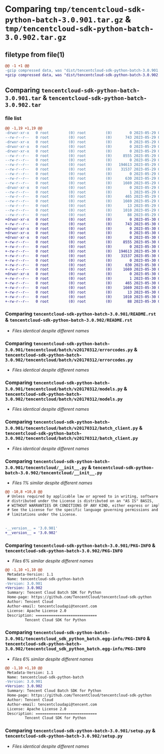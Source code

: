 # Comparing `tmp/tencentcloud-sdk-python-batch-3.0.901.tar.gz` & `tmp/tencentcloud-sdk-python-batch-3.0.902.tar.gz`

## filetype from file(1)

```diff
@@ -1 +1 @@
-gzip compressed data, was "dist/tencentcloud-sdk-python-batch-3.0.901.tar", last modified: Mon May 29 02:19:12 2023, max compression
+gzip compressed data, was "dist/tencentcloud-sdk-python-batch-3.0.902.tar", last modified: Tue May 30 00:15:29 2023, max compression
```

## Comparing `tencentcloud-sdk-python-batch-3.0.901.tar` & `tencentcloud-sdk-python-batch-3.0.902.tar`

### file list

```diff
@@ -1,19 +1,19 @@
-drwxr-xr-x   0 root         (0) root         (0)        0 2023-05-29 02:19:12.000000 tencentcloud-sdk-python-batch-3.0.901/
--rw-r--r--   0 root         (0) root         (0)      743 2023-05-29 02:19:12.000000 tencentcloud-sdk-python-batch-3.0.901/README.rst
-drwxr-xr-x   0 root         (0) root         (0)        0 2023-05-29 02:19:12.000000 tencentcloud-sdk-python-batch-3.0.901/tencentcloud/
-drwxr-xr-x   0 root         (0) root         (0)        0 2023-05-29 02:19:12.000000 tencentcloud-sdk-python-batch-3.0.901/tencentcloud/batch/
-drwxr-xr-x   0 root         (0) root         (0)        0 2023-05-29 02:19:12.000000 tencentcloud-sdk-python-batch-3.0.901/tencentcloud/batch/v20170312/
--rw-r--r--   0 root         (0) root         (0)     8555 2023-05-29 02:19:12.000000 tencentcloud-sdk-python-batch-3.0.901/tencentcloud/batch/v20170312/errorcodes.py
--rw-r--r--   0 root         (0) root         (0)        0 2023-05-29 02:19:12.000000 tencentcloud-sdk-python-batch-3.0.901/tencentcloud/batch/v20170312/__init__.py
--rw-r--r--   0 root         (0) root         (0)   194613 2023-05-29 02:19:12.000000 tencentcloud-sdk-python-batch-3.0.901/tencentcloud/batch/v20170312/models.py
--rw-r--r--   0 root         (0) root         (0)    31537 2023-05-29 02:19:12.000000 tencentcloud-sdk-python-batch-3.0.901/tencentcloud/batch/v20170312/batch_client.py
--rw-r--r--   0 root         (0) root         (0)        0 2023-05-29 02:19:12.000000 tencentcloud-sdk-python-batch-3.0.901/tencentcloud/batch/__init__.py
--rw-r--r--   0 root         (0) root         (0)      630 2023-05-29 02:19:12.000000 tencentcloud-sdk-python-batch-3.0.901/tencentcloud/__init__.py
--rw-r--r--   0 root         (0) root         (0)     1669 2023-05-29 02:19:12.000000 tencentcloud-sdk-python-batch-3.0.901/PKG-INFO
-drwxr-xr-x   0 root         (0) root         (0)        0 2023-05-29 02:19:12.000000 tencentcloud-sdk-python-batch-3.0.901/tencentcloud_sdk_python_batch.egg-info/
--rw-r--r--   0 root         (0) root         (0)        1 2023-05-29 02:19:12.000000 tencentcloud-sdk-python-batch-3.0.901/tencentcloud_sdk_python_batch.egg-info/dependency_links.txt
--rw-r--r--   0 root         (0) root         (0)      465 2023-05-29 02:19:12.000000 tencentcloud-sdk-python-batch-3.0.901/tencentcloud_sdk_python_batch.egg-info/SOURCES.txt
--rw-r--r--   0 root         (0) root         (0)     1669 2023-05-29 02:19:12.000000 tencentcloud-sdk-python-batch-3.0.901/tencentcloud_sdk_python_batch.egg-info/PKG-INFO
--rw-r--r--   0 root         (0) root         (0)       13 2023-05-29 02:19:12.000000 tencentcloud-sdk-python-batch-3.0.901/tencentcloud_sdk_python_batch.egg-info/top_level.txt
--rw-r--r--   0 root         (0) root         (0)     1010 2023-05-29 02:19:12.000000 tencentcloud-sdk-python-batch-3.0.901/setup.py
--rw-r--r--   0 root         (0) root         (0)       88 2023-05-29 02:19:12.000000 tencentcloud-sdk-python-batch-3.0.901/setup.cfg
+drwxr-xr-x   0 root         (0) root         (0)        0 2023-05-30 00:15:29.000000 tencentcloud-sdk-python-batch-3.0.902/
+-rw-r--r--   0 root         (0) root         (0)      743 2023-05-30 00:15:29.000000 tencentcloud-sdk-python-batch-3.0.902/README.rst
+drwxr-xr-x   0 root         (0) root         (0)        0 2023-05-30 00:15:29.000000 tencentcloud-sdk-python-batch-3.0.902/tencentcloud/
+drwxr-xr-x   0 root         (0) root         (0)        0 2023-05-30 00:15:29.000000 tencentcloud-sdk-python-batch-3.0.902/tencentcloud/batch/
+drwxr-xr-x   0 root         (0) root         (0)        0 2023-05-30 00:15:29.000000 tencentcloud-sdk-python-batch-3.0.902/tencentcloud/batch/v20170312/
+-rw-r--r--   0 root         (0) root         (0)     8555 2023-05-30 00:15:29.000000 tencentcloud-sdk-python-batch-3.0.902/tencentcloud/batch/v20170312/errorcodes.py
+-rw-r--r--   0 root         (0) root         (0)        0 2023-05-30 00:15:29.000000 tencentcloud-sdk-python-batch-3.0.902/tencentcloud/batch/v20170312/__init__.py
+-rw-r--r--   0 root         (0) root         (0)   194613 2023-05-30 00:15:29.000000 tencentcloud-sdk-python-batch-3.0.902/tencentcloud/batch/v20170312/models.py
+-rw-r--r--   0 root         (0) root         (0)    31537 2023-05-30 00:15:29.000000 tencentcloud-sdk-python-batch-3.0.902/tencentcloud/batch/v20170312/batch_client.py
+-rw-r--r--   0 root         (0) root         (0)        0 2023-05-30 00:15:29.000000 tencentcloud-sdk-python-batch-3.0.902/tencentcloud/batch/__init__.py
+-rw-r--r--   0 root         (0) root         (0)      630 2023-05-30 00:15:29.000000 tencentcloud-sdk-python-batch-3.0.902/tencentcloud/__init__.py
+-rw-r--r--   0 root         (0) root         (0)     1669 2023-05-30 00:15:29.000000 tencentcloud-sdk-python-batch-3.0.902/PKG-INFO
+drwxr-xr-x   0 root         (0) root         (0)        0 2023-05-30 00:15:29.000000 tencentcloud-sdk-python-batch-3.0.902/tencentcloud_sdk_python_batch.egg-info/
+-rw-r--r--   0 root         (0) root         (0)        1 2023-05-30 00:15:29.000000 tencentcloud-sdk-python-batch-3.0.902/tencentcloud_sdk_python_batch.egg-info/dependency_links.txt
+-rw-r--r--   0 root         (0) root         (0)      465 2023-05-30 00:15:29.000000 tencentcloud-sdk-python-batch-3.0.902/tencentcloud_sdk_python_batch.egg-info/SOURCES.txt
+-rw-r--r--   0 root         (0) root         (0)     1669 2023-05-30 00:15:29.000000 tencentcloud-sdk-python-batch-3.0.902/tencentcloud_sdk_python_batch.egg-info/PKG-INFO
+-rw-r--r--   0 root         (0) root         (0)       13 2023-05-30 00:15:29.000000 tencentcloud-sdk-python-batch-3.0.902/tencentcloud_sdk_python_batch.egg-info/top_level.txt
+-rw-r--r--   0 root         (0) root         (0)     1010 2023-05-30 00:15:29.000000 tencentcloud-sdk-python-batch-3.0.902/setup.py
+-rw-r--r--   0 root         (0) root         (0)       88 2023-05-30 00:15:29.000000 tencentcloud-sdk-python-batch-3.0.902/setup.cfg
```

### Comparing `tencentcloud-sdk-python-batch-3.0.901/README.rst` & `tencentcloud-sdk-python-batch-3.0.902/README.rst`

 * *Files identical despite different names*

### Comparing `tencentcloud-sdk-python-batch-3.0.901/tencentcloud/batch/v20170312/errorcodes.py` & `tencentcloud-sdk-python-batch-3.0.902/tencentcloud/batch/v20170312/errorcodes.py`

 * *Files identical despite different names*

### Comparing `tencentcloud-sdk-python-batch-3.0.901/tencentcloud/batch/v20170312/models.py` & `tencentcloud-sdk-python-batch-3.0.902/tencentcloud/batch/v20170312/models.py`

 * *Files identical despite different names*

### Comparing `tencentcloud-sdk-python-batch-3.0.901/tencentcloud/batch/v20170312/batch_client.py` & `tencentcloud-sdk-python-batch-3.0.902/tencentcloud/batch/v20170312/batch_client.py`

 * *Files identical despite different names*

### Comparing `tencentcloud-sdk-python-batch-3.0.901/tencentcloud/__init__.py` & `tencentcloud-sdk-python-batch-3.0.902/tencentcloud/__init__.py`

 * *Files 1% similar despite different names*

```diff
@@ -10,8 +10,8 @@
 # Unless required by applicable law or agreed to in writing, software
 # distributed under the License is distributed on an "AS IS" BASIS,
 # WITHOUT WARRANTIES OR CONDITIONS OF ANY KIND, either express or implied.
 # See the License for the specific language governing permissions and
 # limitations under the License.
 
 
-__version__ = '3.0.901'
+__version__ = '3.0.902'
```

### Comparing `tencentcloud-sdk-python-batch-3.0.901/PKG-INFO` & `tencentcloud-sdk-python-batch-3.0.902/PKG-INFO`

 * *Files 6% similar despite different names*

```diff
@@ -1,10 +1,10 @@
 Metadata-Version: 1.1
 Name: tencentcloud-sdk-python-batch
-Version: 3.0.901
+Version: 3.0.902
 Summary: Tencent Cloud Batch SDK for Python
 Home-page: https://github.com/TencentCloud/tencentcloud-sdk-python
 Author: Tencent Cloud
 Author-email: tencentcloudapi@tencent.com
 License: Apache License 2.0
 Description: ============================
         Tencent Cloud SDK for Python
```

### Comparing `tencentcloud-sdk-python-batch-3.0.901/tencentcloud_sdk_python_batch.egg-info/PKG-INFO` & `tencentcloud-sdk-python-batch-3.0.902/tencentcloud_sdk_python_batch.egg-info/PKG-INFO`

 * *Files 6% similar despite different names*

```diff
@@ -1,10 +1,10 @@
 Metadata-Version: 1.1
 Name: tencentcloud-sdk-python-batch
-Version: 3.0.901
+Version: 3.0.902
 Summary: Tencent Cloud Batch SDK for Python
 Home-page: https://github.com/TencentCloud/tencentcloud-sdk-python
 Author: Tencent Cloud
 Author-email: tencentcloudapi@tencent.com
 License: Apache License 2.0
 Description: ============================
         Tencent Cloud SDK for Python
```

### Comparing `tencentcloud-sdk-python-batch-3.0.901/setup.py` & `tencentcloud-sdk-python-batch-3.0.902/setup.py`

 * *Files identical despite different names*

